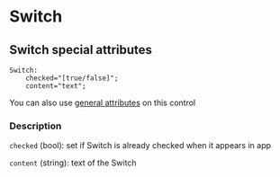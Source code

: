 # Switch

## Switch special attributes
    Switch:
	    checked="[true/false]";
	    content="text";

You can also use [general attributes](https://github.com/d3m0n-project/d3m0n_os/blob/main/rootfs/usr/share/d3m0n/documentation/GeneralAttributes.md) on this control

### Description
`checked` (bool): set if Switch is already checked when it appears in app

`content` (string): text of the Switch
